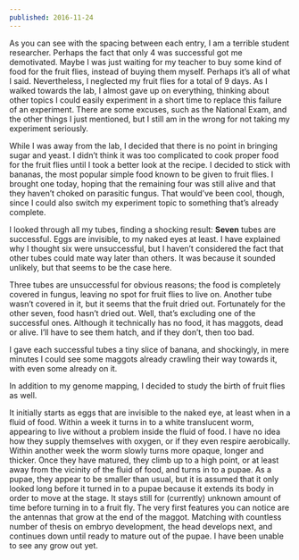 ```yaml
---
published: 2016-11-24
---
```


As you can see with the spacing between each entry, I am a terrible student researcher. Perhaps the fact that only 4 was successful got me demotivated. Maybe I was just waiting for my teacher to buy some kind of food for the fruit flies, instead of buying them myself. Perhaps it’s all of what I said. Nevertheless, I neglected my fruit flies for a total of 9 days. As I walked towards the lab, I almost gave up on everything, thinking about other topics I could easily experiment in a short time to replace this failure of an experiment. There are some excuses, such as the National Exam, and the other things I just mentioned, but I still am in the wrong for not taking my experiment seriously.

While I was away from the lab, I decided that there is no point in bringing sugar and yeast. I didn’t think it was too complicated to cook proper food for the fruit flies until I took a better look at the recipe. I decided to stick with bananas, the most popular simple food known to be given to fruit flies. I brought one today, hoping that the remaining four was still alive and that they haven’t choked on parasitic fungus. That would’ve been cool, though, since I could also switch my experiment topic to something that’s already complete.

I looked through all my tubes, finding a shocking result: **Seven** tubes are successful. Eggs are invisible, to my naked eyes at least. I have explained why I thought six were unsuccessful, but I haven’t considered the fact that other tubes could mate way later than others. It was because it sounded unlikely, but that seems to be the case here.

Three tubes are unsuccessful for obvious reasons; the food is completely covered in fungus, leaving no spot for fruit flies to live on. Another tube wasn’t covered in it, but it seems that the fruit dried out. Fortunately for the other seven, food hasn’t dried out. Well, that’s excluding one of the successful ones. Although it technically has no food, it has maggots, dead or alive. I’ll have to see them hatch, and if they don’t, then too bad.

I gave each successful tubes a tiny slice of banana, and shockingly, in mere minutes I could see some maggots already crawling their way towards it, with even some already on it.

In addition to my genome mapping, I decided to study the birth of fruit flies as well.

It initially starts as eggs that are invisible to the naked eye, at least when in a fluid of food. Within a week it turns in to a white translucent worm, appearing to live without a problem inside the fluid of food. I have no idea how they supply themselves with oxygen, or if they even respire aerobically. Within another week the worm slowly turns more opaque, longer and thicker. Once they have matured, they climb up to a high point, or at least away from the vicinity of the fluid of food, and turns in to a pupae. As a pupae, they appear to be smaller than usual, but it is assumed that it only looked long before it turned in to a pupae because it extends its body in order to move at the stage. It stays still for (currently) unknown amount of time before turning in to a fruit fly. The very first features you can notice are the antennas that grow at the end of the maggot. Matching with countless number of thesis on embryo development, the head develops next, and continues down until ready to mature out of the pupae. I have been unable to see any grow out yet.
